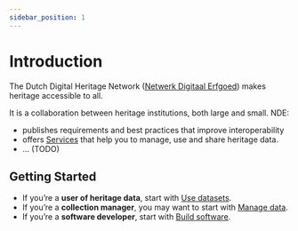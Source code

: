 ```yaml
---
sidebar_position: 1
---
```


# Introduction

The Dutch Digital Heritage Network ([Netwerk Digitaal Erfgoed](https://netwerkdigitaalerfgoed.nl)) makes heritage
accessible to all. 

It is a collaboration between heritage institutions, both large and small. NDE:

* publishes requirements and best practices that improve interoperability   
* offers [Services](services/index.md) that help you to manage, use and share heritage data.
* ... (TODO)


## Getting Started

* If you’re a **user of heritage data**, start with <a href="/use">Use datasets</a>.
* If you’re a **collection manager**, you may want to start with [Manage data](manage/index.md).
* If you’re a **software developer**, start with [Build software](build/index.md).
